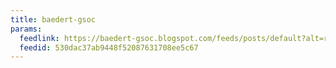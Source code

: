 ```yaml
---
title: baedert-gsoc
params:
  feedlink: https://baedert-gsoc.blogspot.com/feeds/posts/default?alt=rss
  feedid: 530dac37ab9448f52087631708ee5c67
---
```

